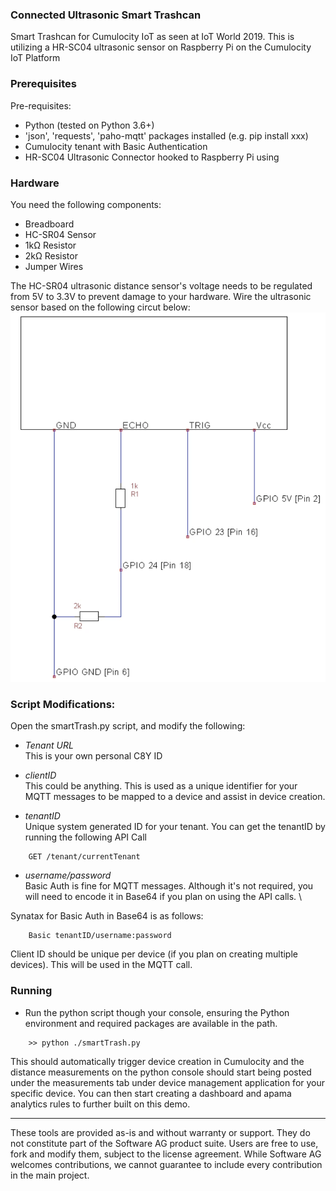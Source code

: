 ### Connected Ultrasonic Smart Trashcan
Smart Trashcan for Cumulocity IoT as seen at IoT World 2019. This is utilizing a HR-SC04 ultrasonic sensor on Raspberry Pi on the Cumulocity IoT Platform 

### Prerequisites

Pre-requisites:
- Python (tested on Python 3.6+)
- 'json', 'requests', 'paho-mqtt' packages installed (e.g. pip install xxx)
- Cumulocity tenant with Basic Authentication 
- HR-SC04 Ultrasonic Connector hooked to Raspberry Pi using 

### Hardware  
You need the following components:
- Breadboard
- HC-SR04 Sensor
- 1kΩ Resistor
- 2kΩ Resistor
- Jumper Wires

The HC-SR04 ultrasonic distance sensor's voltage needs to be regulated from 5V to 3.3V to prevent damage to your hardware. Wire the ultrasonic sensor based on the following circut below:
![trigger](./HR-SC04-wiring.png) 

### Script Modifications:
Open the smartTrash.py script, and modify the following:

- *Tenant URL*\
This is your own personal C8Y ID

- *clientID*\
This could be anything. This is used as a unique identifier for your MQTT messages to be mapped to a device and assist in device creation.

- *tenantID*\
Unique system generated ID for your tenant. You can get the tenantID by running the following API Call

```
	GET /tenant/currentTenant
```

- *username/password* \
Basic Auth is fine for MQTT messages. Although it's not required, you will need to encode it in Base64 if you plan on using the API calls. \

Synatax for Basic Auth in Base64 is as follows:

```
	Basic tenantID/username:password
```


Client ID should be unique per device (if you plan on creating multiple devices). This will be used in the MQTT call.

### Running

- Run the python script though your console, ensuring the Python environment and required packages are available in the path.

```
	>> python ./smartTrash.py
```

This should automatically trigger device creation in Cumulocity and the distance measurements on the python console should start being posted under the measurements tab under device management application for your specific device. You can then start creating a dashboard and apama analytics rules to further built on this demo. 

------------
These tools are provided as-is and without warranty or support. They do not constitute part of the Software AG product suite. Users are free to use, fork and modify them, subject to the license agreement. While Software AG welcomes contributions, we cannot guarantee to include every contribution in the main project.
